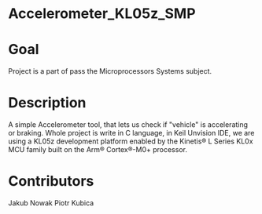# Accelerometer_KL05z_SMP



Goal
===
Project is a part of pass the Microprocessors Systems subject.


Description
===
A simple Accelerometer tool, that lets us check if  "vehicle" is accelerating or braking.
Whole project is write in C language, in Keil Unvision IDE, we are using a KL05z development platform enabled by the Kinetis® L Series KL0x MCU family built on the Arm® Cortex®-M0+ processor.

Contributors
===
Jakub Nowak
Piotr Kubica


